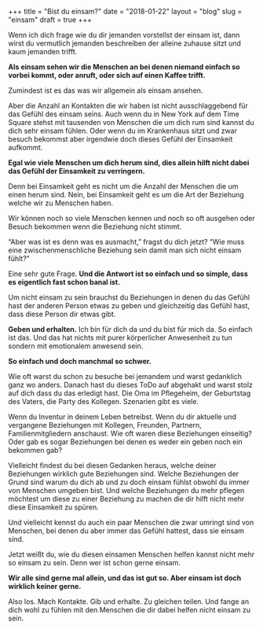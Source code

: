 +++
title = "Bist du einsam?"
date = "2018-01-22"
layout = "blog"
slug = "einsam"
draft = true
+++


Wenn ich dich frage wie du dir jemanden vorstellst der einsam ist, dann wirst du vermutlich jemanden beschreiben der alleine zuhause sitzt und kaum jemanden trifft.

**Als einsam sehen wir die Menschen an bei denen niemand einfach so vorbei kommt, oder anruft, oder sich auf einen Kaffee trifft.**

Zumindest ist es das was wir allgemein als einsam ansehen.

Aber die Anzahl an Kontakten die wir haben ist nicht ausschlaggebend für das Gefühl des einsam seins. Auch wenn du in New York auf dem Time Square stehst mit tausenden von Menschen die um dich rum sind kannst du dich sehr einsam fühlen. Oder wenn du im Krankenhaus sitzt und zwar besuch bekommst aber irgendwie doch dieses Gefühl der Einsamkeit aufkommt.

**Egal wie viele Menschen um dich herum sind, dies allein hilft nicht dabei das Gefühl der Einsamkeit zu verringern.**

Denn bei Einsamkeit geht es nicht um die Anzahl der Menschen die um einen herum sind. Nein, bei Einsamkeit geht es um die Art der Beziehung welche wir zu Menschen haben. 

Wir können noch so viele Menschen kennen und noch so oft ausgehen oder Besuch bekommen wenn die Beziehung nicht stimmt. 

“Aber was ist es denn was es ausmacht,” fragst du dich jetzt? “Wie muss eine zwischenmenschliche Beziehung sein damit man sich nicht einsam fühlt?”

Eine sehr gute Frage. **Und die Antwort ist so einfach und so simple, dass es eigentlich fast schon banal ist.**

Um nicht einsam zu sein brauchst du Beziehungen in denen du das Gefühl hast der anderen Person etwas zu geben und gleichzeitig das Gefühl hast, dass diese Person dir etwas gibt.

**Geben und erhalten.** Ich bin für dich da und du bist für mich da. So einfach ist das. Und das hat nichts mit purer körperlicher Anwesenheit zu tun sondern mit emotionalem anwesend sein. 

**So einfach und doch manchmal so schwer.**

Wie oft warst du schon zu besuche bei jemandem und warst gedanklich ganz wo anders. Danach hast du dieses ToDo auf abgehakt und warst stolz auf dich dass du das erledigt hast. Die Oma im Pflegeheim, der Geburtstag des Vaters, die Party des Kollegen. Szenarien gibt es viele.

Wenn du Inventur in deinem Leben betreibst. Wenn du dir aktuelle und vergangene Beziehungen mit Kollegen, Freunden, Partnern, Familienmitgliedern anschaust. Wie oft waren diese Beziehungen einseitig? Oder gab es sogar Beziehungen bei denen es weder ein geben noch ein bekommen gab?

Vielleicht findest du bei diesen Gedanken heraus, welche deiner Beziehungen wirklich gute Beziehungen sind. Welche Beziehungen der Grund sind warum du dich ab und zu doch einsam fühlst obwohl du immer von Menschen umgeben bist. Und welche Beziehungen du mehr pflegen möchtest um diese zu einer Beziehung zu machen die dir hilft nicht mehr diese Einsamkeit zu spüren.

Und vielleicht kennst du auch ein paar Menschen die zwar umringt sind von Menschen, bei denen du aber immer das Gefühl hattest, dass sie einsam sind. 

Jetzt weißt du, wie du diesen einsamen Menschen helfen kannst nicht mehr so einsam zu sein. Denn wer ist schon gerne einsam.

**Wir alle sind gerne mal allein, und das ist gut so. Aber einsam ist doch wirklich keiner gerne.**

Also los. Mach Kontakte. Gib und erhalte. Zu gleichen teilen. Und fange an dich wohl zu fühlen mit den Menschen die dir dabei helfen nicht einsam zu sein.

